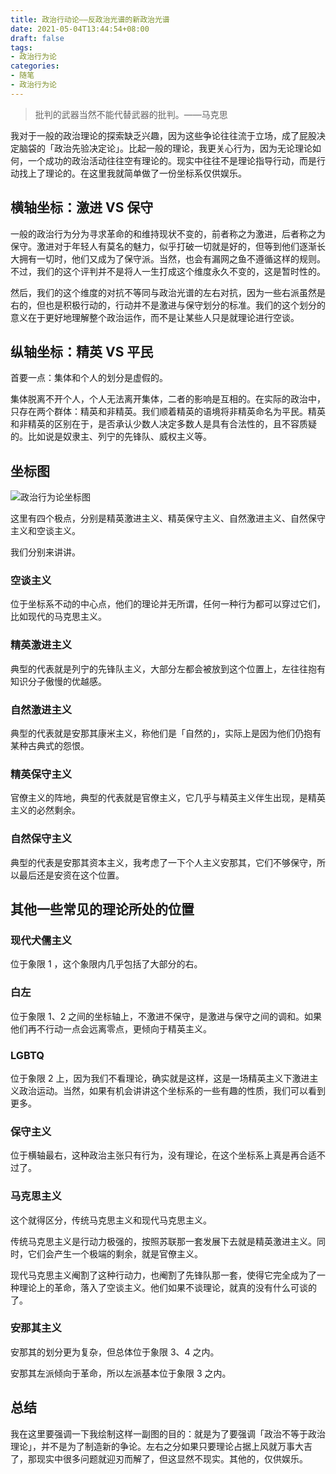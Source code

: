 ```yaml
---
title: 政治行动论——反政治光谱的新政治光谱
date: 2021-05-04T13:44:54+08:00
draft: false
tags:
- 政治行为论
categories:
- 随笔
- 政治行为论
---
```


> 批判的武器当然不能代替武器的批判。——马克思

我对于一般的政治理论的探索缺乏兴趣，因为这些争论往往流于立场，成了屁股决定脑袋的「政治先验决定论」。比起一般的理论，我更关心行为，因为无论理论如何，一个成功的政治活动往往空有理论的。现实中往往不是理论指导行动，而是行动找上了理论的。在这里我就简单做了一份坐标系仅供娱乐。

## 横轴坐标：激进 VS 保守

一般的政治行为分为寻求革命的和维持现状不变的，前者称之为激进，后者称之为保守。激进对于年轻人有莫名的魅力，似乎打破一切就是好的，但等到他们逐渐长大拥有一切时，他们又成为了保守派。当然，也会有漏网之鱼不遵循这样的规则。不过，我们的这个评判并不是将人一生打成这个维度永久不变的，这是暂时性的。

然后，我们的这个维度的对抗不等同与政治光谱的左右对抗，因为一些右派虽然是右的，但也是积极行动的，行动并不是激进与保守划分的标准。我们的这个划分的意义在于更好地理解整个政治运作，而不是让某些人只是就理论进行空谈。

## 纵轴坐标：精英 VS 平民

首要一点：集体和个人的划分是虚假的。

集体脱离不开个人，个人无法离开集体，二者的影响是互相的。在实际的政治中，只存在两个群体：精英和非精英。我们顺着精英的语境将非精英命名为平民。精英和非精英的区别在于，是否承认少数人决定多数人是具有合法性的，且不容质疑的。比如说是奴隶主、列宁的先锋队、威权主义等。

## 坐标图

![政治行为论坐标图](/post/img/political-behavior-theory.png )

这里有四个极点，分别是精英激进主义、精英保守主义、自然激进主义、自然保守主义和空谈主义。

我们分别来讲讲。

### 空谈主义

位于坐标系不动的中心点，他们的理论并无所谓，任何一种行为都可以穿过它们，比如现代的马克思主义。

### 精英激进主义

典型的代表就是列宁的先锋队主义，大部分左都会被放到这个位置上，左往往抱有知识分子傲慢的优越感。

### 自然激进主义

典型的代表就是安那其康米主义，称他们是「自然的」，实际上是因为他们仍抱有某种古典式的怨恨。

### 精英保守主义

官僚主义的阵地，典型的代表就是官僚主义，它几乎与精英主义伴生出现，是精英主义的必然剩余。

### 自然保守主义

典型的代表是安那其资本主义，我考虑了一下个人主义安那其，它们不够保守，所以最后还是安资在这个位置。



## 其他一些常见的理论所处的位置

### 现代犬儒主义

位于象限 1 ，这个象限内几乎包括了大部分的右。

### 白左

位于象限 1、2 之间的坐标轴上，不激进不保守，是激进与保守之间的调和。如果他们再不行动一点会远离零点，更倾向于精英主义。

### LGBTQ

位于象限 2 上，因为我们不看理论，确实就是这样，这是一场精英主义下激进主义政治运动。当然，如果有机会讲讲这个坐标系的一些有趣的性质，我们可以看到更多。

### 保守主义

位于横轴最右，这种政治主张只有行为，没有理论，在这个坐标系上真是再合适不过了。

### 马克思主义

这个就得区分，传统马克思主义和现代马克思主义。

传统马克思主义是行动力极强的，按照苏联那一套发展下去就是精英激进主义。同时，它们会产生一个极端的剩余，就是官僚主义。

现代马克思主义阉割了这种行动力，也阉割了先锋队那一套，使得它完全成为了一种理论上的革命，落入了空谈主义。他们如果不谈理论，就真的没有什么可谈的了。

### 安那其主义

安那其的划分更为复杂，但总体位于象限 3、4 之内。

安那其左派倾向于革命，所以左派基本位于象限 3 之内。

## 总结

我在这里要强调一下我绘制这样一副图的目的：就是为了要强调「政治不等于政治理论」，并不是为了制造新的争论。左右之分如果只要理论占据上风就万事大吉了，那现实中很多问题就迎刃而解了，但这显然不现实。其他的，仅供娱乐。

